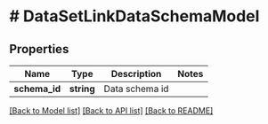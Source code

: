 # # DataSetLinkDataSchemaModel

## Properties

Name | Type | Description | Notes
------------ | ------------- | ------------- | -------------
**schema_id** | **string** | Data schema id |

[[Back to Model list]](../../README.md#models) [[Back to API list]](../../README.md#endpoints) [[Back to README]](../../README.md)
